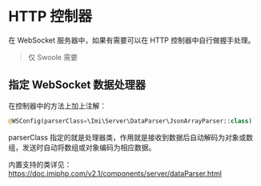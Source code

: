 # HTTP 控制器

在 WebSocket 服务器中，如果有需要可以在 HTTP 控制器中自行做握手处理。

> 仅 Swoole 需要

## 指定 WebSocket 数据处理器

在控制器中的方法上加上注解：

```php
@WSConfig(parserClass=\Imi\Server\DataParser\JsonArrayParser::class)
```

parserClass 指定的就是处理器类，作用就是接收到数据后自动解码为对象或数组，发送时自动将数组或对象编码为相应数据。

内置支持的类详见：<https://doc.imiphp.com/v2.1/components/server/dataParser.html>

